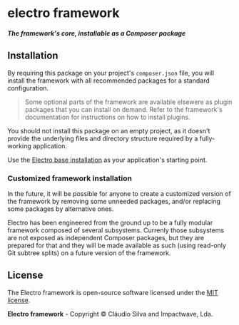 # electro framework

##### The framework's core, installable as a Composer package

## Installation

By requiring this package on your project's `composer.json` file, you will install the framework with all recommended packages for a standard configuration.

> Some optional parts of the framework are available elsewere as plugin packages that you can install on demand. Refer to the framework's documentation for instructions on how to install plugins.

You should not install this package on an empty project, as it doesn't provide the underlying files and directory structure required by a fully-working application.

Use the [Electro base installation](https://github.com/electro-framework/electro) as your application's starting point.

### Customized framework installation

In the future, it will be possible for anyone to create a customized version of the framework by removing some unneeded packages, and/or replacing some packages by alternative ones.

Electro has been engineered from the ground up to be a fully modular framework composed of several subsystems. Currenly those subsystems are not exposed as independent Composer packages, but they are prepared for that and they will be made available as such (using read-only Git subtree splits) on a future version of the framework.

## License

The Electro framework is open-source software licensed under the [MIT license](http://opensource.org/licenses/MIT).

**Electro framework** - Copyright &copy; Cláudio Silva and Impactwave, Lda.

